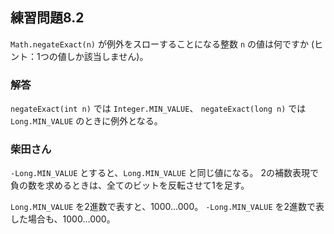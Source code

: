 ## 練習問題8.2

`Math.negateExact(n)` が例外をスローすることになる整数 `n` の値は何ですか 
(ヒント：1つの値しか該当しません)。

### 解答

`negateExact(int n)` では `Integer.MIN_VALUE`、
`negateExact(long n)` では `Long.MIN_VALUE` のときに例外となる。

### 柴田さん

`-Long.MIN_VALUE` とすると、`Long.MIN_VALUE` と同じ値になる。
2の補数表現で負の数を求めるときは、全てのビットを反転させて1を足す。

`Long.MIN_VALUE` を2進数で表すと、1000...000。
`-Long.MIN_VALUE` を2進数で表した場合も、1000...000。
